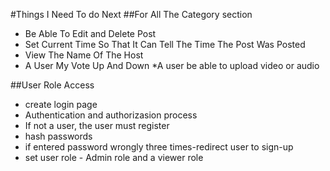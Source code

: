#Things I Need To do Next
##For All The Category section
* Be Able To Edit and Delete Post
* Set Current Time So That It Can Tell The Time The Post Was Posted
* View The Name Of The Host
* A User My Vote Up And Down
*A user be able to upload video or audio

##User Role Access
* create login page
* Authentication and authorizasion process
* If not a user, the user must register
* hash passwords
* if entered password wrongly three times-redirect user to sign-up
* set user role - Admin role and a viewer role




